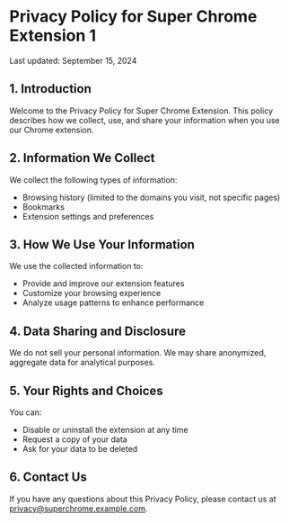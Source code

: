 # Privacy Policy for Super Chrome Extension 1

Last updated: September 15, 2024

## 1. Introduction

Welcome to the Privacy Policy for Super Chrome Extension. This policy describes how we collect, use, and share your information when you use our Chrome extension.

## 2. Information We Collect

We collect the following types of information:

- Browsing history (limited to the domains you visit, not specific pages)
- Bookmarks
- Extension settings and preferences

## 3. How We Use Your Information

We use the collected information to:

- Provide and improve our extension features
- Customize your browsing experience
- Analyze usage patterns to enhance performance

## 4. Data Sharing and Disclosure

We do not sell your personal information. We may share anonymized, aggregate data for analytical purposes.

## 5. Your Rights and Choices

You can:

- Disable or uninstall the extension at any time
- Request a copy of your data
- Ask for your data to be deleted

## 6. Contact Us

If you have any questions about this Privacy Policy, please contact us at privacy@superchrome.example.com.
